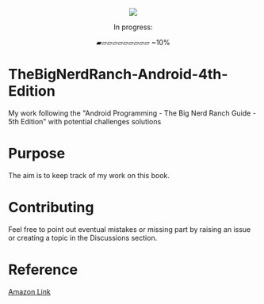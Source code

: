 <p align="center">
  <img src="https://m.media-amazon.com/images/P/B09WLF84W7.01._SCLZZZZZZZ_SX500_.jpg">
</p>

<p align="center"> In progress:</p>
<p align="center">▰▱▱▱▱▱▱▱▱▱ ~10%</p>

# TheBigNerdRanch-Android-4th-Edition

My work following the "Android Programming - The Big Nerd Ranch Guide - 5th Edition" with potential challenges solutions

# Purpose

The aim is to keep track of my work on this book.

# Contributing

Feel free to point out eventual mistakes or missing part by raising an issue or creating a topic in the Discussions section.

# Reference

[Amazon Link](https://www.amazon.com/Android-Programming-Nerd-Ranch-Guide-ebook/dp/B09WLF84W7/ref=sr_1_1?crid=3JVT1E43PSYIX&keywords=Android+Programming%3A+The+Big+Nerd+Ranch+Guide&qid=1663857260&s=digital-text&sprefix=android+programming+the+big+nerd+ranch+guide%2Cdigital-text%2C161&sr=1-1)
